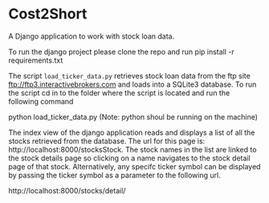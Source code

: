 # Cost2Short
A Django application to work with stock loan data.

To run the django project please clone the repo and run pip install -r requirements.txt

The script `load_ticker_data.py` retrieves stock loan data from the ftp site ftp://ftp3.interactivebrokers.com and loads into a SQLite3 database. To run the script cd in to the folder where the script is located and run the following command

python load_ticker_data.py (Note: python shoul be running on the machine)

The index view of the django application reads and displays a list of all the stocks retrieved from the database. The url for this page is: http://localhost:8000/stocksStock.  The stock names in the list are linked to the stock details page so clicking on a name navigates to the stock detail page of that stock. Alternatively, any specifc ticker symbol can be displayed by passing the ticker symbol as a parameter to the following url.

http://localhost:8000/stocks/detail/<symbol>
